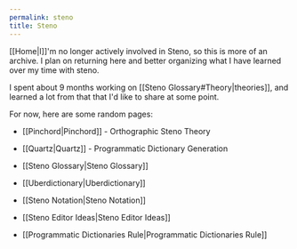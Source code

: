 ```yaml
---
permalink: steno
title: Steno
---
```

[[Home|I]]'m no longer actively involved in Steno, so this is more of an archive. I plan on returning here and better organizing what I have learned over my time with steno.

I spent about 9 months working on [[Steno Glossary#Theory|theories]], and learned a lot from that that I'd like to share at some point.

For now, here are some random pages:

- [[Pinchord|Pinchord]] - Orthographic Steno Theory
- [[Quartz|Quartz]] - Programmatic Dictionary Generation

- [[Steno Glossary|Steno Glossary]]
- [[Uberdictionary|Uberdictionary]]
- [[Steno Notation|Steno Notation]]
- [[Steno Editor Ideas|Steno Editor Ideas]]
- [[Programmatic Dictionaries Rule|Programmatic Dictionaries Rule]]
